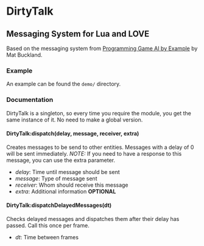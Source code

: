 # DirtyTalk

## Messaging System for Lua and LOVE

Based on the messaging system from [Programming Game AI by Example](http://www.ai-junkie.com/books/toc_pgaibe.html) by Mat Buckland.

### Example

An example can be found the `demo/` directory.

### Documentation

DirtyTalk is a singleton, so every time you require the module, you get the same
instance of it. No need to make a global version.

#### DirtyTalk:dispatch(delay, message, receiver, extra)

Creates messages to be send to other entities. Messages with a delay of 0 will
be sent immediately. *NOTE:* If you need to have a response to this message,
you can use the extra parameter.

- *delay*: Time until message should be sent
- *message*: Type of message sent
- *receiver*: Whom should receive this message
- *extra*: Additional information **OPTIONAL**

#### DirtyTalk:dispatchDelayedMessages(dt)

Checks delayed messages and dispatches them after their delay has passed.
Call this once per frame.

- *dt*: Time between frames
